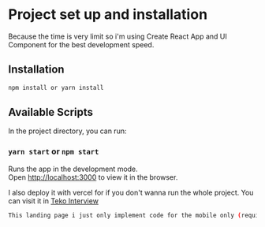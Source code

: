 # Project set up and installation

Because the time is very limit so i'm using Create React App and UI Component for the best development speed.

## Installation

```bash
npm install or yarn install
```

## Available Scripts

In the project directory, you can run:

### `yarn start` or `npm start`

Runs the app in the development mode.\
Open [http://localhost:3000](http://localhost:3000) to view it in the browser.

I also deploy it with vercel for if you don't wanna run the whole project.
You can visit it in [Teko Interview](https://tienphuc-teko-interview.vercel.app/)

```bash
This landing page i just only implement code for the mobile only (requirement) and i can not controll the real time so im very sorry about the web UI. To best User Expericence please turn to mobile view to view it. Thank you for you review.
```
